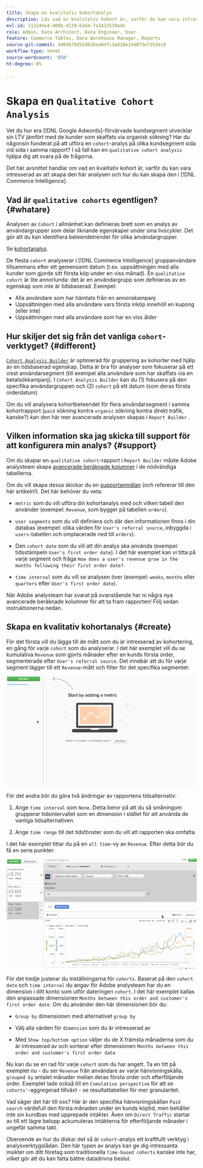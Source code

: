 ```yaml
---
title: Skapa en kvalitativ kohortanalys
description: Läs vad en kvalitativ kohort är, varför du kan vara intresserad av att skapa den här analysen och hur du kan skapa den i Commerce Intelligence.
exl-id: 113244e4-409b-4129-b3d4-7a3433539ade
role: Admin, Data Architect, Data Engineer, User
feature: Commerce Tables, Data Warehouse Manager, Reports
source-git-commit: 4d04b79d55d02bee6dfc3a810e144073e7353ec0
workflow-type: tm+mt
source-wordcount: '850'
ht-degree: 0%

---
```


# Skapa en `Qualitative Cohort Analysis`

Vet du hur era [!DNL Google Adwords]-förvärvade kundsegment utvecklar sin LTV jämfört med de kunder som skaffats via organisk sökning? Har du någonsin funderat på att utföra en `cohort`-analys på olika kundsegment sida vid sida i samma rapport? I så fall kan en `qualitative cohort analysis` hjälpa dig att svara på de frågorna.

Det här avsnittet handlar om vad en kvalitativ kohort är, varför du kan vara intresserad av att skapa den här analysen och hur du kan skapa den i [!DNL Commerce Intelligence].

## Vad är `qualitative cohorts` egentligen? {#whatare}

Analysen av `Cohort` i allmänhet kan definieras brett som en analys av användargrupper som delar liknande egenskaper under sina livscykler. Det gör att du kan identifiera beteendetrender för olika användargrupper.

Se [kohortanalys](https://www.cohortanalysis.com/).

De flesta `cohort` analyserar i [!DNL Commerce Intelligence] gruppanvändare tillsammans efter ett gemensamt datum (t.ex. uppsättningen med alla kunder som gjorde sitt första köp under en viss månad). En `qualitative cohort` är lite annorlunda: det är en användargrupp som definieras av en egenskap som inte är tidsbaserad. Exempel:

* Alla användare som har hämtats från en annonskampanj
* Uppsättningen med alla användare vars första inköp innehöll en kupong (eller inte)
* Uppsättningen med alla användare som har en viss ålder

## Hur skiljer det sig från det vanliga `cohort`-verktyget? {#different}

[`Cohort Analysis Builder`](../dev-reports/cohort-rpt-bldr.md) är optimerad för gruppering av kohorter med hjälp av en tidsbaserad egenskap. Detta är bra för analyser som fokuserar på ett visst användarsegment (till exempel alla användare som har skaffats via en betalsökkampanj). I `Cohort Analysis Builder` kan du (1) fokusera på den specifika användargruppen och (2) `cohort` på ett datum (som deras första orderdatum).

Om du vill analysera kohortbeteendet för flera användarsegment i samma kohortrapport (`paid` sökning kontra `organic` sökning kontra direkt trafik, kanske?) kan den här mer avancerade analysen skapas i `Report Builder` .

## Vilken information ska jag skicka till support för att konfigurera min analys? {#support}

Om du skapar en `qualitative cohort`-rapport i `Report Builder` måste Adobe analysteam skapa [avancerade beräknade kolumner](../data-warehouse-mgr/creating-calculated-columns.md) i de nödvändiga tabellerna.

Om du vill skapa dessa skickar du en [supportanmälan](https://experienceleague.adobe.com/docs/commerce-knowledge-base/kb/troubleshooting/miscellaneous/mbi-service-policies.html) (och refererar till den här artikeln!). Det här behöver du veta:

* `metric` som du vill utföra din kohortanalys med och vilken tabell den använder (exempel: `Revenue`, som bygger på tabellen `orders`).

* `user segments` som du vill definiera och där den informationen finns i din databas (exempel: olika värden för `User's referral source`, inbyggda i `users`-tabellen och omplacerade ned till `orders`).

* Den `cohort date` som du vill att din analys ska använda (exempel: tidsstämpeln `User's first order date`). I det här exemplet kan vi titta på varje segment och fråga `How does a user's revenue grow in the months following their first order date?`.

* `time interval` som du vill se analysen över (exempel: `weeks`, `months` eller `quarters` efter `User's first order date`).

När Adobe analysteam har svarat på ovanstående har ni några nya avancerade beräknade kolumner för att ta fram rapporten! Följ sedan instruktionerna nedan.

## Skapa en kvalitativ kohortanalys {#create}

För det första vill du lägga till de mått som du är intresserad av kohortering, en gång för varje `cohort` som du analyserar. I det här exemplet vill du se kumulativa `Revenue` som gjorts månader efter en kunds första order, segmenterade efter `User's referral source`. Det innebär att du för varje segment lägger till ett `Revenue`-mått och filter för det specifika segmentet:

![Animerad demonstration av att skapa en kvalitativ kohortanalys](../../assets/qualcohort1.gif)

För det andra bör du göra två ändringar av rapportens tidsalternativ:

1. Ange `time interval` som `None`. Detta beror på att du så småningom grupperar tidsintervallet som en dimension i stället för att använda de vanliga tidsalternativen.

1. Ange `time range` till det tidsfönster som du vill att rapporten ska omfatta.

I det här exemplet tittar du på en `all time`-vy av `Revenue`. Efter detta bör du få en serie punkter:

![Animerad demonstration av grupperings- och analysalternativ för kohort](../../assets/qualcohort2.gif)

För det tredje justerar du inställningarna för `cohorts`. Baserat på den `cohort date` och `time interval` du angav för Adobe analysteam har du en dimension i ditt konto som utför dateringen `cohort`. I det här exemplet kallas den anpassade dimensionen `Months between this order and customer's first order date`. Om du använder den här dimensionen bör du:

* `Group by` dimensionen med alternativet `group by`

* Välj alla värden för `dimension` som du är intresserad av

* Med `Show top/bottom option` väljer du de X främsta månaderna som du är intresserad av och sorterar efter dimensionen `Months between this order and customer's first order date`

Nu kan du se en rad för varje `cohort` som du har angett. Ta en titt på exemplet nu - du ser `Revenue` från användare av varje hänvisningskälla, `grouped by` antalet månader mellan deras första order och efterföljande order. Exemplet lade också till en `Cumulative perspective` för att se `cohorts'`-aggregerad tillväxt - se resultattabellen för mer granularitet.

Vad säger det här till oss? Här är den specifika hänvisningskällan `Paid search` värdefull den första månaden under en kunds köptid, men behåller inte sin kundbas med upprepade intäkter. Även om `Direct Traffic` startar av till ett lägre belopp ackumuleras intäkterna för efterföljande månader i ungefär samma takt.

Oberoende av hur du diskar det så är `cohort`-analys ett kraftfullt verktyg i analysverktygslådan. Den här typen av analys kan ge dig intressanta insikter om ditt företag som traditionella `time-based cohorts` kanske inte har, vilket gör att du kan fatta bättre datadrivna beslut.
